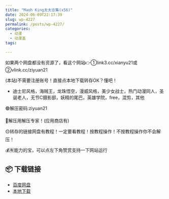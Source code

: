 ```yaml
---
title: "Maoh King太太🈴集(x56)"
date: 2024-06-09T22:17:39
slug: wp-4227
permalink: /posts/wp-4227/
categories:
  - 动漫
  - 动漫盖
tags:

---
```


如果两个网盘都没有资源了，看这个网站👉①link3.cc/xianyu21或②vlink.cc/ziyuan21

(本站)不需要注册账号！直接点本地下载转存OK？懂吧！

*   迪士尼风格，海贼王，龙珠悟空，漫威风格，美少女战士，热门动漫同人，圣诞老人，无节C摄影部，妖精的尾巴，英雄学院，free，混剪，其他

🟢解压密码:ziyuan21

🔵解压用解压专家！(应用商店有)

🟡转存的链接网盘有教程！一定要看教程！按教程操作！不按教程操作你不会解压！

💰🈶能力的宝，可以点左下角赞赏支持一下网站运行

## 📦 下载链接
- [百度网盘](https://blziyuan21.com/pay-download/4227?key=ef23c65994&down_id=0)
- [本地下载](https://blziyuan21.com/pay-download/4227?key=ef23c65994&down_id=1)

